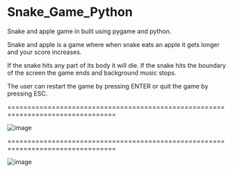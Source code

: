# Snake_Game_Python


Snake and apple game in bulit using pygame and python.

Snake and apple is a  game where when snake eats an apple it gets longer and your score increases. 

If the snake hits any part of its body it will die.
If the snake hits the boundary of the screen the game ends and background music stops. 

The user can restart the game by pressing ENTER or quit the game by pressing ESC.

=================================================================================


![image](https://user-images.githubusercontent.com/59815207/206916590-5f79dc76-8b40-4a60-95a1-ffeb2093f9a5.png)


=================================================================================



![image](https://user-images.githubusercontent.com/59815207/206916523-7523feea-b593-47e2-82a5-f1d9b48bdc6f.png)
